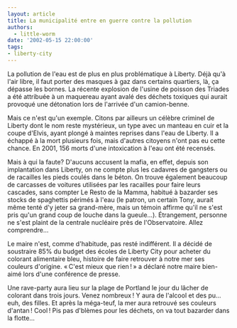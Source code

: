 ```yaml
---
layout: article
title: La municipalité entre en guerre contre la pollution
authors:
  - little-worm
date: '2002-05-15 22:00:00'
tags:
- liberty-city
---
```


La pollution de l'eau est de plus en plus problématique à Liberty. Déjà qu'à l'air libre, il faut porter des masques à gaz dans certains quartiers, là, ça dépasse les bornes. La récente explosion de l'usine de poisson des Triades a été attribuée à un maquereau ayant avalé des déchets toxiques qui aurait provoqué une détonation lors de l'arrivée d'un camion-benne.

Mais ce n'est qu'un exemple. Citons par ailleurs un célèbre criminel de Liberty dont le nom reste mystérieux, un type avec un manteau en cuir et la coupe d'Elvis, ayant plongé à maintes reprises dans l'eau de Liberty. Il a échappé à la mort plusieurs fois, mais d'autres citoyens n'ont pas eu cette chance. En 2001, 156 morts d'une intoxication à l'eau ont été recensés.

Mais à qui la faute? D'aucuns accusent la mafia, en effet, depuis son implantation dans Liberty, on ne compte plus les cadavres de gangsters ou de racailles les pieds coulés dans le béton. On trouve également beaucoup de carcasses de voitures utilisées par les racailles pour faire leurs cascades, sans compter Le Resto de la Mamma, habitué à bazarder ses stocks de spaghettis périmés à l'eau (le patron, un certain Tony, aurait même tenté d'y jeter sa grand-mère, mais un témoin affirme qu'il ne s'est pris qu'un grand coup de louche dans la gueule…). Étrangement, personne ne s'est plaint de la centrale nucléaire près de l'Observatoire. Allez comprendre…

Le maire n'est, comme d'habitude, pas resté indifférent. Il a décidé de soustraire 85% du budget des écoles de Liberty City pour acheter du colorant alimentaire bleu, histoire de faire retrouver à notre mer ses couleurs d'origine. « C'est mieux que rien ! » a déclaré notre maire bien-aimé lors d'une conférence de presse.

Une rave-party aura lieu sur la plage de Portland le jour du lâcher de colorant dans trois jours. Venez nombreux ! Y aura de l'alcool et des pu… euh, des filles. Et après la méga-teuf, la mer aura retrouvé ses couleurs d'antan ! Cool ! Pis pas d'blèmes pour les déchets, on va tout bazarder dans la flotte…